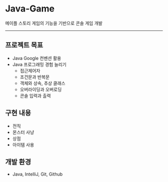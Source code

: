 # Java-Game
메이플 스토리 게임의 기능을 기반으로 콘솔 게임 개발

---

## 프로젝트 목표
  * Java Google 컨벤션 활용
  * Java 프로그래밍 경험 늘리기
    * 접근제어자
    * 조건문과 반복문
    * 객체와 상속, 추상 클래스
    * 오버라이딩과 오버로딩
    * 콘솔 입력과 출력

## 구현 내용
* 전직
* 몬스터 사냥
* 상점
* 아이템 사용

## 개발 환경
* Java, IntelliJ, Git, Github
